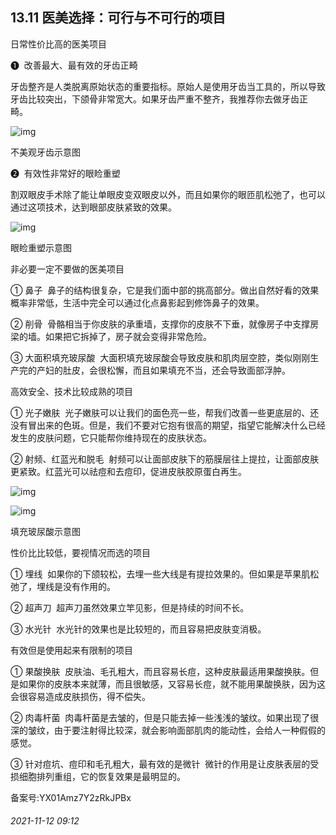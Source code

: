 ## 13.11 医美选择：可行与不可行的项目
日常性价比高的医美项目  


❶  改善最大、最有效的牙齿正畸  


牙齿整齐是人类脱离原始状态的重要指标。原始人是使用牙齿当工具的，所以导致牙齿比较突出，下颌骨非常宽大。如果牙齿严重不整齐，我推荐你去做牙齿正畸。 


  



![img](https://pic3.zhimg.com/v2-83e61c45f99e2dd90b5ef6ba8235ed23.webp)

不美观牙齿示意图    




❷  有效性非常好的眼睑重塑  


割双眼皮手术除了能让单眼皮变双眼皮以外，而且如果你的眼匝肌松弛了，也可以通过这项技术，达到眼部皮肤紧致的效果。 


  



![img](https://pic3.zhimg.com/v2-59560d370922a17b73c32d19374a41be.webp)

眼睑重塑示意图    




非必要一定不要做的医美项目  


① 鼻子  鼻子的结构很复杂，它是我们面中部的挑高部分。做出自然好看的效果概率非常低，生活中完全可以通过化点鼻影起到修饰鼻子的效果。 


② 削骨  骨骼相当于你皮肤的承重墙，支撑你的皮肤不下垂，就像房子中支撑房梁的墙。如果把它拆掉了，房子就会变得非常危险。 


③ 大面积填充玻尿酸  大面积填充玻尿酸会导致皮肤和肌肉层空腔，类似刚刚生产完的产妇的肚皮，会很松懈，而且如果填充不当，还会导致面部浮肿。 


高效安全、技术比较成熟的项目  


① 光子嫩肤  光子嫩肤可以让我们的面色亮一些，帮我们改善一些更底层的、还没有冒出来的色斑。但是，我们不要对它抱有很高的期望，指望它能解决什么已经发生的皮肤问题，它只能帮你维持现在的皮肤状态。 


② 射频、红蓝光和脱毛  射频可以让面部皮肤下的筋膜层往上提拉，让面部皮肤更紧致。红蓝光可以祛痘和去痘印，促进皮肤胶原蛋白再生。 


  



![img](https://pic4.zhimg.com/v2-858be0c457de559a1f9d996fd105d594.webp)

![img](https://pic4.zhimg.com/v2-403ab07cafb5831e74a681e891dfc1ae.webp)

填充玻尿酸示意图    




性价比比较低，要视情况而选的项目  


① 埋线  如果你的下颌较松，去埋一些大线是有提拉效果的。但如果是苹果肌松弛了，埋线是没有作用的。 


② 超声刀  超声刀虽然效果立竿见影，但是持续的时间不长。 


③ 水光针  水光针的效果也是比较短的，而且容易把皮肤变消极。 


有效但是使用起来有限制的项目  


① 果酸换肤  皮肤油、毛孔粗大，而且容易长痘，这种皮肤最适用果酸换肤。但是如果你的皮肤本来就薄，而且很敏感，又容易长痘，就不能用果酸换肤，因为这会很容易造成皮肤损伤，得不偿失。 


② 肉毒杆菌  肉毒杆菌是去皱的，但是只能去掉一些浅浅的皱纹。如果出现了很深的皱纹，由于要注射得比较深，就会影响面部肌肉的能动性，会给人一种假假的感觉。 


③ 针对痘坑、痘印和毛孔粗大，最有效的是微针  微针的作用是让皮肤表层的受损细胞排列重组，它的恢复效果是最明显的。 


备案号:YX01Amz7Y2zRkJPBx


###### 2021-11-12 09:12
